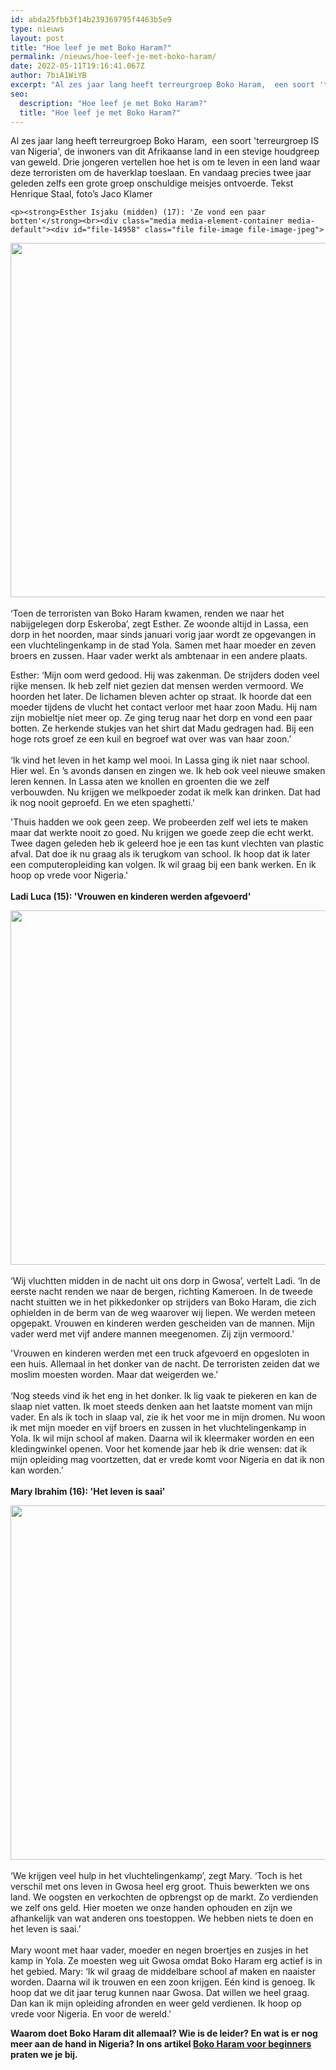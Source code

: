 ```yaml
---
id: abda25fbb3f14b239369795f4463b5e9
type: nieuws
layout: post
title: "Hoe leef je met Boko Haram?"
permalink: /nieuws/hoe-leef-je-met-boko-haram/
date: 2022-05-11T19:16:41.067Z
author: 7biA1WiYB
excerpt: "Al zes jaar lang heeft terreurgroep Boko Haram,  een soort 'terreurgroep IS van Nigeria', de inwoners van dit Afrikaanse land in een stevige houdgreep van geweld. Drie jongeren vertellen hoe het is om te leven in een land waar deze terroristen om de haverklap toeslaan. En vandaag precies twee jaar geleden zelfs een grote groep onschuldige meisjes ontvoerde. Tekst Henrique Staal, foto’s Jaco Klamer  "
seo:
  description: "Hoe leef je met Boko Haram?"
  title: "Hoe leef je met Boko Haram?"
---
```

Al zes jaar lang heeft terreurgroep Boko Haram,  een soort 'terreurgroep IS van Nigeria', de inwoners van dit Afrikaanse land in een stevige houdgreep van geweld. Drie jongeren vertellen hoe het is om te leven in een land waar deze terroristen om de haverklap toeslaan. En vandaag precies twee jaar geleden zelfs een grote groep onschuldige meisjes ontvoerde. Tekst Henrique Staal, foto’s Jaco Klamer  

    <p><strong>Esther Isjaku (midden) (17): 'Ze vond een paar botten'</strong><br><div class="media media-element-container media-default"><div id="file-14958" class="file file-image file-image-jpeg">

        
  
  <div class="content">
    <img title="Esther (midden)  Foto Jaco Klamer" height="2574" width="3861" style="font-size: 13.008px; line-height: 20.0063px; width: 851px; height: 567px;" class="media-element file-default" src="https://7dagen.netlify.app/sites/default/files/Esther1.jpg" alt="">  </div>

  
</div>
</div><br>‘Toen de terroristen van Boko Haram kwamen, renden we naar het nabijgelegen dorp Eskeroba’, zegt Esther. Ze woonde altijd in Lassa, een dorp in het noorden, maar sinds januari vorig jaar wordt ze opgevangen in een vluchtelingenkamp in de stad Yola. Samen met haar moeder en zeven broers en zussen. Haar vader werkt als ambtenaar in een andere plaats.
<p>Esther: ‘Mijn oom werd gedood. Hij was zakenman. De strijders doden veel rijke mensen. Ik heb zelf niet gezien dat mensen werden vermoord. We hoorden het later. De lichamen bleven achter op straat. Ik hoorde dat een moeder tijdens de vlucht het contact verloor met haar zoon Madu. Hij nam zijn mobieltje niet meer op. Ze ging terug naar het dorp en vond een paar botten. Ze herkende stukjes van het shirt dat Madu gedragen had. Bij een hoge rots groef ze een kuil en begroef wat over was van haar zoon.’<br><br>‘Ik vind het leven in het kamp wel mooi. In Lassa ging ik niet naar school. Hier wel. En ’s avonds dansen en zingen we. Ik heb ook veel nieuwe smaken leren kennen. In Lassa aten we knollen en groenten die we zelf verbouwden. Nu krijgen we melkpoeder zodat ik melk kan drinken. Dat had ik nog nooit geproefd. En we eten spaghetti.'</p>
<p>'Thuis hadden we ook geen zeep. We probeerden zelf wel iets te maken maar dat werkte nooit zo goed. Nu krijgen we goede zeep die echt werkt. Twee dagen geleden heb ik geleerd hoe je een tas kunt vlechten van plastic afval. Dat doe ik nu graag als ik terugkom van school. Ik hoop dat ik later een computeropleiding kan volgen. Ik wil graag bij een bank werken. En ik hoop op vrede voor Nigeria.'<br><br><strong>Ladi Luca (15): 'Vrouwen en kinderen werden afgevoerd'</strong><br><div class="media media-element-container media-default"><div id="file-14960" class="file file-image file-image-jpeg">

        
  
  <div class="content">
    <img title="Ladi  Foto Jaco Klamer" height="2574" width="3861" style="font-size: 13.008px; line-height: 20.0063px; height: 567px; width: 851px;" class="media-element file-default" src="https://7dagen.netlify.app/sites/default/files/Ladi6.jpg" alt="">  </div>

  
</div>
</div><br>‘Wij vluchtten midden in de nacht uit ons dorp in Gwosa’, vertelt Ladi. ‘In de eerste nacht renden we naar de bergen, richting Kameroen. In de tweede nacht stuitten we in het pikkedonker op strijders van Boko Haram, die zich ophielden in de berm van de weg waarover wij liepen. We werden meteen opgepakt. Vrouwen en kinderen werden gescheiden van de mannen. Mijn vader werd met vijf andere mannen meegenomen. Zij zijn vermoord.'
<p>'Vrouwen en kinderen werden met een truck afgevoerd en opgesloten in een huis. Allemaal in het donker van de nacht. De terroristen zeiden dat we moslim moesten worden. Maar dat weigerden we.’<br><br>‘Nog steeds vind ik het eng in het donker. Ik lig vaak te piekeren en kan de slaap niet vatten. Ik moet steeds denken aan het laatste moment van mijn vader. En als ik toch in slaap val, zie ik het voor me in mijn dromen. Nu woon ik met mijn moeder en vijf broers en zussen in het vluchtelingenkamp in Yola. Ik wil mijn school af maken. Daarna wil ik kleermaker worden en een kledingwinkel openen. Voor het komende jaar heb ik drie wensen: dat ik mijn opleiding mag voortzetten, dat er vrede komt voor Nigeria en dat ik non kan worden.’<br><br><strong>Mary Ibrahim (16): 'Het leven is saai'</strong><br><div class="media media-element-container media-default"><div id="file-14962" class="file file-image file-image-jpeg">

        
  
  <div class="content">
    <img title="Mary Foto Jaco Klamer" height="2574" width="3861" style="font-size: 13.008px; line-height: 20.0063px; width: 851px; height: 567px;" class="media-element file-default" src="https://7dagen.netlify.app/sites/default/files/Mary1.jpg" alt="">  </div>

  
</div>
</div><br>‘We krijgen veel hulp in het vluchtelingenkamp’, zegt Mary. ‘Toch is het verschil met ons leven in Gwosa heel erg groot. Thuis bewerkten we ons land. We oogsten en verkochten de opbrengst op de markt. Zo verdienden we zelf ons geld. Hier moeten we onze handen ophouden en zijn we afhankelijk van wat anderen ons toestoppen. We hebben niets te doen en het leven is saai.’<br><br>Mary woont met haar vader, moeder en negen broertjes en zusjes in het kamp in Yola. Ze moesten weg uit Gwosa omdat Boko Haram erg actief is in het gebied. Mary: ‘Ik wil graag de middelbare school af maken en naaister worden. Daarna wil ik trouwen en een zoon krijgen. Eén kind is genoeg. Ik hoop dat we dit jaar terug kunnen naar Gwosa. Dat willen we heel graag. Dan kan ik mijn opleiding afronden en weer geld verdienen. Ik hoop op vrede voor Nigeria. En voor de wereld.'
<p><strong>Waarom doet Boko Haram dit allemaal? Wie is de leider? En wat is er nog meer aan de hand in Nigeria? In ons artikel <a href="https://7dagen.netlify.app/nieuws/boko-haram-voor-beginners">Boko Haram voor beginners</a> praten we je bij.</strong></p>  
